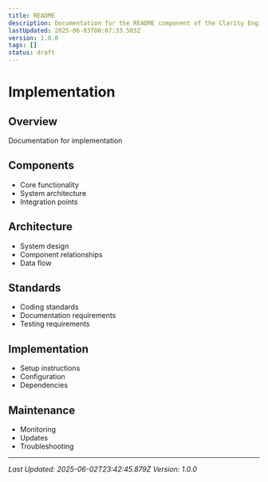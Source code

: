 ```yaml
---
title: README
description: Documentation for the README component of the Clarity Engine system.
lastUpdated: 2025-06-03T00:07:33.503Z
version: 1.0.0
tags: []
status: draft
---
```




# Implementation

## Overview
Documentation for implementation

## Components
- Core functionality
- System architecture
- Integration points

## Architecture
- System design
- Component relationships
- Data flow

## Standards
- Coding standards
- Documentation requirements
- Testing requirements

## Implementation
- Setup instructions
- Configuration
- Dependencies

## Maintenance
- Monitoring
- Updates
- Troubleshooting

---
*Last Updated: 2025-06-02T23:42:45.879Z*
*Version: 1.0.0* 